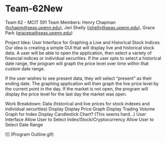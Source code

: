# Team-62New
Team 62 - MCIT 591
Team Members: Henry Chapman (hchapm@seas.upenn.edu), Jeri Shelly (jshelly@seas.upenn.edu), Grace Park (gracepa@seas.upenn.edu)

Project Idea: User Interface for Graphing a Live and Historical Stock Indices Our idea is creating a simple GUI that will display live and historical stock data. A user will be able to open the application, then select a variety of financial indices or individual securities. If the user opts to select a historical date range, the program will graph the price level over time within that custom date range.

If the user wishes to see present data, they will select “present” as their ending date. The graphing application will then graph the live price level by the current point in the day. If the market is not open, the program will display the price level for the last day the market was open.

Work Breakdown: Data (historical and live prices for stock indexes and individual securities) Display Display Price Graph Display Trading Volume Graph for Index Display Candlestick Chart? (This seems hard…) User Interface Allow User to Select Index/Stock/Cryptocurrency Allow User to Select Date Range

![] (Program Outline.gif)
